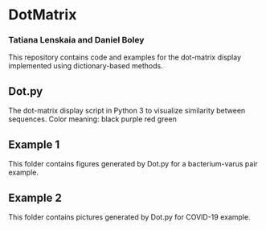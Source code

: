 # DotMatrix
### Tatiana Lenskaia and Daniel Boley

This repository contains code and examples for the dot-matrix display implemented using dictionary-based methods.

## Dot.py
The dot-matrix display script in Python 3 to visualize similarity between sequences.
Color meaning:
black
purple
red
green

## Example 1
This folder contains figures generated by Dot.py for a bacterium-varus pair example.


## Example 2
This folder contains pictures generated by Dot.py for COVID-19 example.

